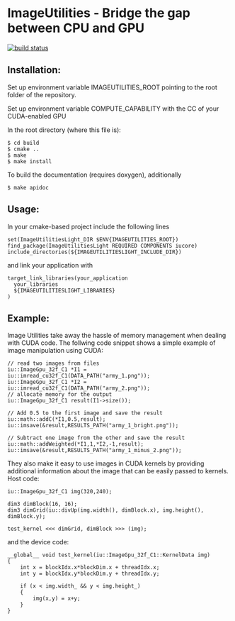 ImageUtilities - Bridge the gap between CPU and GPU
===================================================

[![build status](https://gitlab.icg.tugraz.at/imageutilities/imageutilities/badges/master/build.svg)](https://gitlab.icg.tugraz.at/imageutilities/imageutilities/commits/master)

Installation:
-------------

Set up environment variable IMAGEUTILITIES_ROOT pointing to the root folder of the repository.

Set up environment variable COMPUTE_CAPABILITY with the CC of your CUDA-enabled GPU

In the root directory (where this file is):

~~~
$ cd build
$ cmake ..
$ make
$ make install
~~~

To build the documentation (requires doxygen), additionally
~~~
$ make apidoc
~~~

Usage:
------

In your cmake-based project include the following lines 
~~~
set(ImageUtilitiesLight_DIR $ENV{IMAGEUTILITIES_ROOT})
find_package(ImageUtilitiesLight REQUIRED COMPONENTS iucore)
include_directories(${IMAGEUTILITIESLIGHT_INCLUDE_DIR})
~~~

and link your application with
~~~
target_link_libraries(your_application
  your_libraries
  ${IMAGEUTILITIESLIGHT_LIBRARIES}
)
~~~

Example:
--------

Image Utilities take away the hassle of memory management when dealing with CUDA
code. The follwing code snippet shows a simple example of image manipulation
using CUDA:

~~~{.c}
// read two images from files
iu::ImageGpu_32f_C1 *I1 = iu::imread_cu32f_C1(DATA_PATH("army_1.png"));
iu::ImageGpu_32f_C1 *I2 = iu::imread_cu32f_C1(DATA_PATH("army_2.png"));
// allocate memory for the output
iu::ImageGpu_32f_C1 result(I1->size());

// Add 0.5 to the first image and save the result
iu::math::addC(*I1,0.5,result);
iu::imsave(&result,RESULTS_PATH("army_1_bright.png"));

// Subtract one image from the other and save the result
iu::math::addWeighted(*I1,1,*I2,-1,result);
iu::imsave(&result,RESULTS_PATH("army_1_minus_2.png"));
~~~

They also make it easy to use images in CUDA kernels by providing additional
information about the image that can be easily passed to kernels. Host code:

~~~{.c}
iu::ImageGpu_32f_C1 img(320,240);

dim3 dimBlock(16, 16);
dim3 dimGrid(iu::divUp(img.width(), dimBlock.x), img.height(), dimBlock.y);

test_kernel <<< dimGrid, dimBlock >>> (img);
~~~

and the device code:

~~~{.c}
__global__ void test_kernel(iu::ImageGpu_32f_C1::KernelData img)
{
    int x = blockIdx.x*blockDim.x + threadIdx.x;
    int y = blockIdx.y*blockDim.y + threadIdx.y;

    if (x < img.width_ && y < img.height_)
    {
        img(x,y) = x+y;
    }
}
~~~
